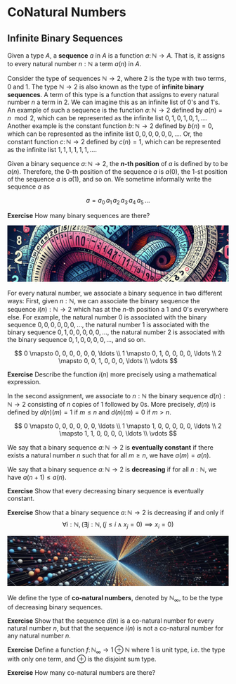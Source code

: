 # CoNatural Numbers

## Infinite Binary Sequences


Given a type $A$, a **sequence** $a$ in $A$ is a function $a \colon \mathbb{N} \to A$. That is, it assigns to every natural number $n : \mathbb{N}$ a term $a(n)$ in $A$. 

Consider the type of sequences $\mathbb{N} \to 2$, where $2$ is the type with two terms, $0$ and $1$. The type $\mathbb{N} \to 2$ is also known as the type of **infinite binary sequences**. A term of this type is a function that assigns to every natural number $n$ a term in $2$. We can imagine this as an infinite list of $0$'s and $1$'s. An example of such a sequence is the function $a \colon \mathbb{N} \to 2$ defined by $a(n) = n \mod 2$, which can be represented as the infinite list $0, 1, 0, 1, 0, 1, \ldots$. Another example is the constant function $b \colon \mathbb{N} \to 2$ defined by $b(n) = 0$, which can be represented as the infinite list $0, 0, 0, 0, 0, 0, \ldots$. Or, the constant function $c \colon \mathbb{N} \to 2$ defined by $c(n) = 1$, which can be represented as the infinite list $1, 1, 1, 1, 1, 1, \ldots$. 

Given a binary sequence $a \colon \mathbb{N} \to 2$, the **$n$-th position** of $a$ is defined by to be $a(n)$. Therefore, the $0$-th position of the sequence $a$ is $a(0)$, the $1$-st position of the sequence $a$ is $a(1)$, and so on. We sometime informally write the sequence $a$ as

$$ a = a_0 \, a_1 \, a_2 \, a_3 \, a_4 \, a_5 \, \ldots $$

**Exercise** 
How many binary sequences are there?

![Conatural](/ProofsS24/Project/seq1.jpeg)

For every natural number, we associate a binary sequence in two different ways: First, given $n : \mathbb{N}$, we can associate the binary sequence the sequence $i(n) : \mathbb{N} \to 2$ which has at the $n$-th position a $1$ and $0$'s everywhere else.  For example, the natural number $0$ is associated with the binary sequence $0, 0, 0, 0, 0, 0, \ldots$, the natural number $1$ is associated with the binary sequence $0, 1, 0, 0, 0, 0, 0, \ldots$, the natural number $2$ is associated with the binary sequence $0, 1, 0, 0, 0, 0, \ldots$, and so on.

$$
0 \mapsto 0, 0, 0, 0, 0, 0, \ldots \\
1 \mapsto 0, 1, 0, 0, 0, 0, \ldots \\
2 \mapsto 0, 0, 1, 0, 0, 0, \ldots \\ 
\vdots
$$


**Exercise** 
Describe the function $i(n)$ more precisely using a mathematical expression. 

In the second assignment, we associate to $n : \mathbb{N}$ the binary sequence $d(n) : \mathbb{N} \to 2$ consisting of $n$ copies of $1$ followed by $0$s. More precisely, $d(n)$ is defined by $d(n)(m) = 1$ if $m \leq n$ and $d(n)(m) = 0$ if $m > n$.


$$
0 \mapsto 0, 0, 0, 0, 0, 0, \ldots \\
1 \mapsto 1, 0, 0, 0, 0, 0, \ldots \\
2 \mapsto 1, 1, 0, 0, 0, 0, \ldots \\
\vdots
$$

We say that a binary sequence $a \colon \mathbb{N} \to 2$ is **eventually constant** if there exists a natural number $n$ such that for all $m \geq n$, we have $a(m) = a(n)$.

We say that a binary sequence $a \colon \mathbb{N} \to 2$ is **decreasing** if for all $n : \mathbb{N}$, we have $a(n + 1) \le a (n)$. 

**Exercise**
Show that every decreasing binary sequence is eventually constant.

**Exercise**
Show that a binary sequence $a \colon \mathbb{N} \to 2$ is decreasing if and only if 
$$ \forall i : \mathbb{N} , \big( \exists j : \mathbb{N} ,  (j\leq i \land x_j =0 ) \implies x_i=0 \big) $$



![Conatural](/ProofsS24/Project/seq2.jpeg)



We define the type of **co-natural numbers**, denoted by $\mathbb{N}_\infty$, to be the type of decreasing binary sequences.

**Exercise**
Show that the sequence $d(n)$ is a co-natural number for every natural number $n$, but that the sequence $i(n)$ is not a co-natural number for any natural number $n$.

**Exercise**
Define a function $f \colon \mathbb{N}_\infty \to 1 \oplus \mathbb{N}$ where $1$ is unit type, i.e. the type with only one term, and $\oplus$ is the disjoint sum type.

**Exercise**
How many co-natural numbers are there?